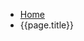 <link href="https://fonts.googleapis.com/css?family=Montserrat:200,300,400,500,700,900|Ubuntu:400,500,700" rel="stylesheet">
<link href='https://fonts.googleapis.com/css?family=Lora' rel='stylesheet'>
<ul class="breadcrumb__white">
  <li><a href="#">Home</a></li>
  <li id="current__page">{{page.title}}</li>
</ul>